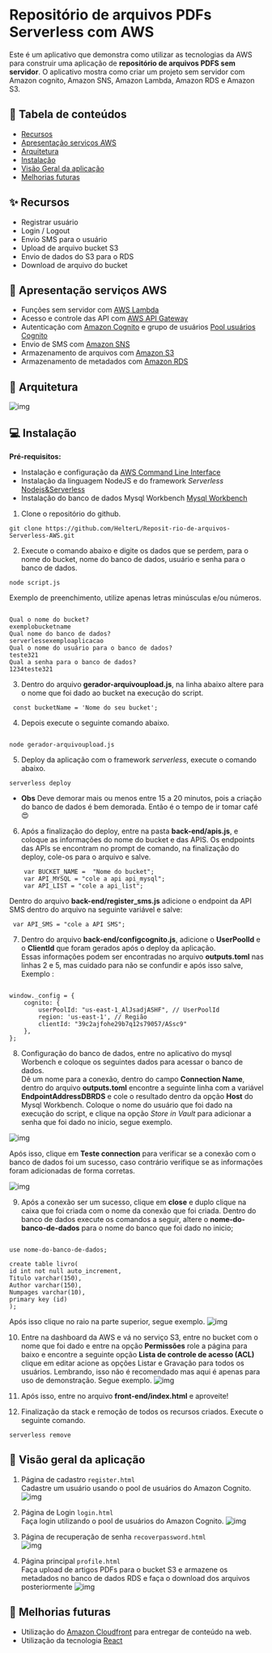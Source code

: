 # Repositório de arquivos PDFs Serverless com AWS
Este é um aplicativo que demonstra como utilizar as tecnologias da AWS para construir uma aplicação de **repositório de arquivos PDFS sem servidor**.
O aplicativo mostra como criar um projeto sem servidor com Amazon cognito, Amazon SNS, Amazon Lambda, Amazon RDS e Amazon S3.

## :card_index: Tabela de conteúdos

* [Recursos](#sparkles-recursos)
* [Apresentação serviços AWS](#rocket-apresentação-serviços-aws)
* [Arquitetura](#bookmark_tabs-arquitetura)
* [Instalação](#computer-instalação)
* [Visão Geral da aplicação](#mag_right-visão-geral-da-aplicação)
* [Melhorias futuras](#high_brightness-melhorias-futuras)

## :sparkles: Recursos
- Registrar usuário
- Login / Logout
- Envio SMS para o usuário
- Upload de arquivo bucket S3
- Envio de dados do S3 para o RDS
- Download de arquivo do bucket

## :rocket: Apresentação serviços AWS

- Funções sem servidor com [AWS Lambda](https://aws.amazon.com/pt/lambda/)
- Acesso e controle das API com [AWS API Gateway](https://aws.amazon.com/pt/api-gateway/)
- Autenticação com [Amazon Cognito](https://aws.amazon.com/pt/cognito/) e grupo de usuários [Pool usuários Cognito](https://docs.aws.amazon.com/cognito/latest/developerguide/cognito-user-identity-pools.html)
- Envio de SMS com [Amazon SNS](https://aws.amazon.com/pt/sns/)
- Armazenamento de arquivos com [Amazon S3](https://aws.amazon.com/pt/s3/)
- Armazenamento de metadados com [Amazon RDS](https://aws.amazon.com/pt/rds/)

## :bookmark_tabs: Arquitetura
![img](./IMG/TCC2_arquitetura-1.png)

## :computer: Instalação

**Pré-requisitos:**

- Instalação e configuração da [AWS Command Line Interface](https://github.com/HelterL/Reposit-rio-de-arquivos-Serverless-AWS/tree/master/AWS%20CLI)
- Instalação da linguagem NodeJS e do framework *Serverless* [Nodejs&Serverless](https://github.com/HelterL/Reposit-rio-de-arquivos-Serverless-AWS/tree/master/Nodejs/README.md)
- Instalação do banco de dados Mysql Workbench [Mysql Workbench](https://dev.mysql.com/downloads/workbench/)

1. Clone o repositório do github.

```
git clone https://github.com/HelterL/Reposit-rio-de-arquivos-Serverless-AWS.git

```

2. Execute o comando abaixo e digite os dados que se perdem, para o nome do bucket, nome do banco de dados, usuário e senha para o banco de dados.
```
node script.js

```

Exemplo de preenchimento, utilize apenas letras minúsculas e/ou números.

```

Qual o nome do bucket?
exemplobucketname
Qual nome do banco de dados?
serverlessexemploaplicacao
Qual o nome do usuário para o banco de dados?
teste321
Qual a senha para o banco de dados?
1234teste321

```

3. Dentro do arquivo **gerador-arquivoupload.js**, na linha abaixo altere para o nome que foi dado ao bucket na execução do script.

```
 const bucketName = 'Nome do seu bucket';

```

4. Depois execute o seguinte comando abaixo.

```

node gerador-arquivoupload.js

```

5. Deploy da aplicação com o framework *serverless*, execute o comando abaixo.

```
serverless deploy

```

- **Obs** Deve demorar mais ou menos entre 15 a 20 minutos, pois a criação do banco de dados é bem demorada. Então é o tempo de ir tomar café😍

6. Após a finalização do deploy, entre na pasta **back-end/apis.js**, e coloque as informações do nome do bucket e das APIS.
Os endpoints das APIs se encontram no prompt de comando, na finalização do deploy, cole-os para o arquivo e salve.

```
    var BUCKET_NAME =  "Nome do bucket";
    var API_MYSQL = "cole a api api_mysql";
    var API_LIST = "cole a api_list";

``` 

Dentro do arquivo **back-end/register_sms.js** adicione o endpoint da API SMS dentro do arquivo na seguinte variável e salve:

```
 var API_SMS = "cole a API SMS";

```
7. Dentro do arquivo **back-end/configcognito.js**, adicione o **UserPoolId** e o **ClientId** que foram gerados após o deploy da aplicação.<br>
Essas informações podem ser encontradas no arquivo **outputs.toml** nas linhas 2 e 5, mas cuidado para não se confundir e após isso salve, Exemplo :

```

window._config = {
    cognito: {
        userPoolId: "us-east-1_AlJsadjASHF", // UserPoolId
        region: 'us-east-1', // Região
		clientId: "39c2ajfohe29b7q12s79057/ASsc9"
    },
};

```

8. Configuração do banco de dados, entre no aplicativo do mysql Worbench e coloque os seguintes dados para acessar o banco de dados.<br>
Dê um nome para a conexão, dentro do campo **Connection Name**, dentro do arquivo **outputs.toml** encontre a seguinte linha com a variável **EndpointAddressDBRDS** e cole o resultado dentro da opção **Host** do Mysql Workbench. 
Coloque o nome do usuário que foi dado na execução do script, e clique na opção *Store in Vault* para adicionar a senha que foi dado no inicio, segue exemplo.

![img](./IMG/workbench_autenticacao.png)

Após isso, clique em **Teste connection** para verificar se a conexão com o banco de dados foi um sucesso, caso contrário verifique se as informações foram adicionadas de forma corretas.

![img](./IMG/workbench_autenticacao2.png)

9. Após a conexão ser um sucesso, clique em **close** e duplo clique na caixa que foi criada com o nome da conexão que foi criada. Dentro do banco de dados execute os comandos a seguir, altere o **nome-do-banco-de-dados** para o nome do banco que foi dado no inicio;

```

use nome-do-banco-de-dados;

create table livro(
id int not null auto_increment,
Titulo varchar(150),
Author varchar(150),
Numpages varchar(10),
primary key (id)
);

```

Após isso clique no raio na parte superior, segue exemplo.
![img](./IMG/workbench_sql.png)

10. Entre na dashboard da AWS e vá no serviço S3, entre no bucket com o nome que foi dado e entre na opção **Permissões** role a página para baixo e encontre a seguinte opção **Lista de controle de acesso (ACL)** clique em editar acione as opções Listar e Gravação para todos os usuários.
Lembrando, isso não é recomendado mas aqui é apenas para uso de demonstração. Segue exemplo.
![img](./IMG/permission_s3.png)

11. Após isso, entre no arquivo **front-end/index.html** e aproveite!

12. Finalização da stack e remoção de todos os recursos criados. Execute o seguinte comando.<br>

```
serverless remove

```

## :mag_right: Visão geral da aplicação

1. Página de cadastro ``` register.html ```<br>
Cadastre um usuário usando o pool de usuários do Amazon Cognito.
![img](./IMG/cadastro.png)

2. Página de Login ``` login.html ```<br>
Faça login utilizando o pool de usuários do Amazon Cognito. 
![img](./IMG/login.png)

3. Página de recuperação de senha ```recoverpassword.html ``` <br>
![img](./IMG/recuperacao_senha.png)

4. Página principal ``` profile.html ``` <br>
Faça upload de artigos PDFs para o bucket S3 e armazene os metadados no banco de dados RDS e faça o download dos arquivos posteriormente
![img](./IMG/tela_principal.png)

## :high_brightness: Melhorias futuras
- Utilização do [Amazon Cloudfront](https://aws.amazon.com/pt/cloudfront/) para entregar de conteúdo na web.
- Utilização da tecnologia [React](https://pt-br.reactjs.org/)